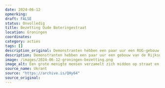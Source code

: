 ```yaml
---
date: 2024-06-12
opmerking: 
draft: FALSE
status: Onvolledig
title: Bezetting Oude Boteringestraat
location: Groningen
coordinates: 
category: acties
tags: []
description_original: Demonstranten hebben een paar uur een RUG-gebouw aan de Boteringestraat bezet. Ze roepen een nieuwe universiteit uit, de Al-Tamimi Universiteit. 
description: Demonstranten hebben een paar uur een gebouw van de Rijksuniversiteit Groningen aan de Boteringestraat bezet. Ze roepen een nieuwe universiteit uit, de al-Tamimi Universiteit. 
image: /images/2024-06-12-groningen-bezetting.png
image_alt: Een grote menigte mensen verzamelt zich midden op straat en langs de trottoirs van een stadsstraat. De straat is geplaveid met lichtbruin-oranje stoeptegels, met aan beide kanten van de straat ​​grote bakstenen gebouwen met meerdere verdiepingen. Eén gebouw aan de rechterkant van de straat is deels bedekt met steigers en een blauwgroen vangnet. Een aantal mensen draagt borden en spandoeken. Vanaf een bovenverdieping van een gebouw aan de rechterzijde van de straat hangt een lang, gedrapeerd spandoek aan de gevel. Er is heel veel politie aanwezig, die zich verzamelt rond de ingang van het gebouw met het spandoek.
source_name: Ukrant
source: "https://archive.is/QHy64"
source_original: 
---
```

